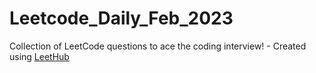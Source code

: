 # Leetcode_Daily_Feb_2023
Collection of LeetCode questions to ace the coding interview! - Created using [LeetHub](https://github.com/QasimWani/LeetHub)
